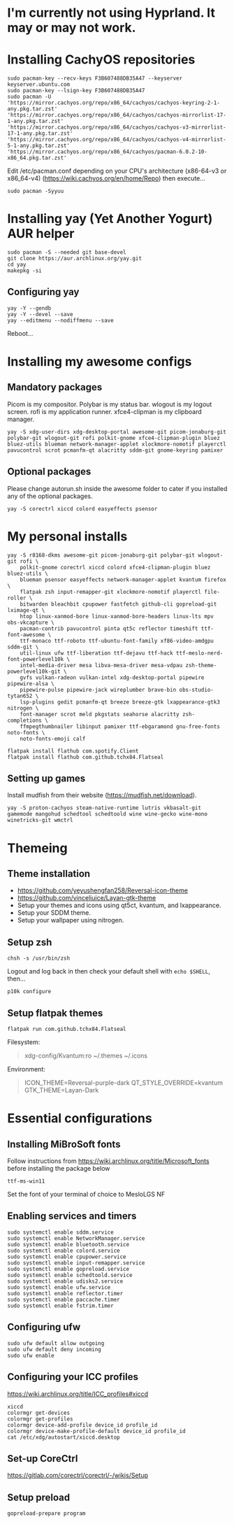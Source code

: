 # I'm currently not using Hyprland. It may or may not work.

# Installing CachyOS repositories

```
sudo pacman-key --recv-keys F3B607488DB35A47 --keyserver keyserver.ubuntu.com
sudo pacman-key --lsign-key F3B607488DB35A47
sudo pacman -U 'https://mirror.cachyos.org/repo/x86_64/cachyos/cachyos-keyring-2-1-any.pkg.tar.zst' 'https://mirror.cachyos.org/repo/x86_64/cachyos/cachyos-mirrorlist-17-1-any.pkg.tar.zst' 'https://mirror.cachyos.org/repo/x86_64/cachyos/cachyos-v3-mirrorlist-17-1-any.pkg.tar.zst' 'https://mirror.cachyos.org/repo/x86_64/cachyos/cachyos-v4-mirrorlist-5-1-any.pkg.tar.zst' 'https://mirror.cachyos.org/repo/x86_64/cachyos/pacman-6.0.2-10-x86_64.pkg.tar.zst'
```

Edit /etc/pacman.conf depending on your CPU's architecture (x86-64-v3 or x86_64-v4) (https://wiki.cachyos.org/en/home/Repo) then execute...

```
sudo pacman -Syyuu
```

# Installing yay (Yet Another Yogurt) AUR helper

```
sudo pacman -S --needed git base-devel
git clone https://aur.archlinux.org/yay.git
cd yay
makepkg -si
```

## Configuring yay

```
yay -Y --gendb
yay -Y --devel --save
yay --editmenu --nodiffmenu --save
```

Reboot...

# Installing my awesome configs

## Mandatory packages

Picom is my compositor. Polybar is my status bar. wlogout is my logout screen. rofi is my application runner. xfce4-clipman is my clipboard manager.

```
yay -S xdg-user-dirs xdg-desktop-portal awesome-git picom-jonaburg-git polybar-git wlogout-git rofi polkit-gnome xfce4-clipman-plugin bluez bluez-utils blueman network-manager-applet xlockmore-nomotif playerctl pavucontrol scrot pcmanfm-qt alacritty sddm-git gnome-keyring pamixer
```

## Optional packages

Please change autorun.sh inside the awesome folder to cater if you installed any of the optional packages.

```
yay -S corectrl xiccd colord easyeffects psensor
```

# My personal installs

```
yay -S r8168-dkms awesome-git picom-jonaburg-git polybar-git wlogout-git rofi \
    polkit-gnome corectrl xiccd colord xfce4-clipman-plugin bluez bluez-utils \
    blueman psensor easyeffects network-manager-applet kvantum firefox \
    flatpak zsh input-remapper-git xlockmore-nomotif playerctl file-roller \
    bitwarden bleachbit cpupower fastfetch github-cli gopreload-git lximage-qt \
    htop linux-xanmod-bore linux-xanmod-bore-headers linux-lts mpv obs-vkcapture \
    pacman-contrib pavucontrol pinta qt5c reflector timeshift ttf-font-awesome \
    ttf-monaco ttf-roboto ttf-ubuntu-font-family xf86-video-amdgpu sddm-git \
    util-linux ufw ttf-liberation ttf-dejavu ttf-hack ttf-meslo-nerd-font-powerlevel10k \
    intel-media-driver mesa libva-mesa-driver mesa-vdpau zsh-theme-powerlevel10k-git \
    gvfs vulkan-radeon vulkan-intel xdg-desktop-portal pipewire pipewire-alsa \
    pipewire-pulse pipewire-jack wireplumber brave-bin obs-studio-tytan652 \
    lsp-plugins gedit pcmanfm-qt breeze breeze-gtk lxappearance-gtk3 nitrogen \
    font-manager scrot meld pkgstats seahorse alacritty zsh-completions \
    ffmpegthumbnailer libinput pamixer ttf-ebgaramond gnu-free-fonts noto-fonts \
    noto-fonts-emoji calf

flatpak install flathub com.spotify.Client
flatpak install flathub com.github.tchx84.Flatseal
```

## Setting up games

Install mudfish from their website (https://mudfish.net/download).

```
yay -S proton-cachyos steam-native-runtime lutris vkbasalt-git gamemode mangohud schedtool schedtoold wine wine-gecko wine-mono winetricks-git wmctrl
```

# Themeing

## Theme installation

- https://github.com/yeyushengfan258/Reversal-icon-theme
- https://github.com/vinceliuice/Layan-gtk-theme
- Setup your themes and icons using qt5ct, kvantum, and lxappearance.
- Setup your SDDM theme.
- Setup your wallpaper using nitrogen.

## Setup zsh

```
chsh -s /usr/bin/zsh
```

Logout and log back in then check your default shell with `echo $SHELL`, then...

```
p10k configure
```

## Setup flatpak themes

```
flatpak run com.github.tchx84.Flatseal
```

Filesystem:

> xdg-config/Kvantum:ro
> ~/.themes
> ~/.icons

Environment:

> ICON_THEME=Reversal-purple-dark
> QT_STYLE_OVERRIDE=kvantum
> GTK_THEME=Layan-Dark

# Essential configurations

## Installing MiBroSoft fonts

Follow instructions from https://wiki.archlinux.org/title/Microsoft_fonts before installing the package below

```
ttf-ms-win11
```

Set the font of your terminal of choice to MesloLGS NF

## Enabling services and timers

```
sudo systemctl enable sddm.service
sudo systemctl enable NetworkManager.service
sudo systemctl enable bluetooth.service
sudo systemctl enable colord.service
sudo systemctl enable cpupower.service
sudo systemctl enable input-remapper.service
sudo systemctl enable gopreload.service
sudo systemctl enable schedtoold.service
sudo systemctl enable udisks2.service
sudo systemctl enable ufw.service
sudo systemctl enable reflector.timer
sudo systemctl enable paccache.timer
sudo systemctl enable fstrim.timer
```

## Configuring ufw

```
sudo ufw default allow outgoing
sudo ufw default deny incoming
sudo ufw enable
```

## Configuring your ICC profiles

https://wiki.archlinux.org/title/ICC_profiles#xiccd

```
xiccd
colormgr get-devices
colormgr get-profiles
colormgr device-add-profile device_id profile_id
colormgr device-make-profile-default device_id profile_id
cat /etc/xdg/autostart/xiccd.desktop
```

## Set-up CoreCtrl

https://gitlab.com/corectrl/corectrl/-/wikis/Setup

## Setup preload

```
gopreload-prepare program
```
